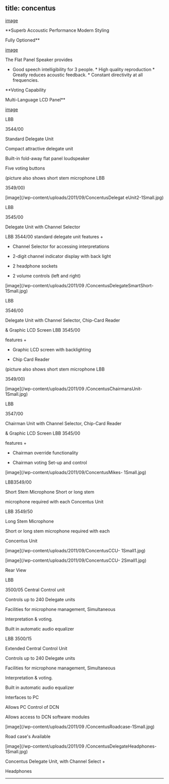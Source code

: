  title: concentus
----------------------------------------------------------

[image](picture)

**Superb Accoustic Performance Modern Styling

Fully Optioned**

[image](picture)

The Flat Panel Speaker provides

  * Good speech intelligibility for 3 people.   * High quality reproduction   * Greatly reduces acoustic feedback.   * Constant directivity at all frequencies.

**Voting Capability

Multi-Language LCD Panel**

[image](picture)

LBB

3544/00

Standard Delegate Unit

Compact attractive delegate unit

Built-in fold-away flat panel loudspeaker

Five voting buttons

(picture also shows short stem microphone LBB

3549/00)

[image](/wp-content/uploads/2011/09/ConcentusDelegat eUnit2-1Small.jpg)

LBB

3545/00

Delegate Unit with Channel Selector

LBB 3544/00 standard delegate unit features +

+ Channel Selector for accessing interpretations

+ 2-digit channel indicator display with back light

+ 2 headphone sockets

+ 2 volume controls (left and right)

[image](/wp-content/uploads/2011/09 /ConcentusDelegateSmartShort-1Small.jpg)

LBB

3546/00

Delegate Unit with Channel Selector, Chip-Card Reader

&amp; Graphic LCD Screen  LBB 3545/00

features +

+ Graphic LCD screen with backlighting

+ Chip Card Reader

(picture also shows short stem microphone LBB

3549/00)

[image](/wp-content/uploads/2011/09 /ConcentusChairmansUnit-1Small.jpg)

LBB

3547/00

Chairman Unit with Channel Selector, Chip-Card Reader

&amp; Graphic LCD Screen  LBB 3545/00

features +

+ Chairman override functionality

+ Chairman voting Set-up and control

[image](/wp-content/uploads/2011/09/ConcentusMikes- 1Small.jpg)

LBB3549/00

Short Stem Microphone  Short or long stem

microphone required with each Concentus Unit

LBB 3549/50

Long Stem Microphone

Short or long stem microphone required with each

Concentus Unit

[image](/wp-content/uploads/2011/09/ConcentusCCU- 1Small1.jpg)

[image](/wp-content/uploads/2011/09/ConcentusCCU- 2Small1.jpg)

Rear View

LBB

3500/05  Central Control unit

Controls up to 240 Delegate units

Facilities for microphone management, Simultaneous

Interpretation &amp; voting.

Built in automatic audio equalizer

LBB 3500/15

Extended Central Control Unit

Controls up to 240 Delegate units

Facilities for microphone management, Simultaneous

Interpretation &amp; voting.

Built in automatic audio equalizer

Interfaces to PC

Allows PC Control of DCN

Allows access to DCN software modules

[image](/wp-content/uploads/2011/09 /ConcentusRoadcase-1Small.jpg)

Road case's Available

[image](/wp-content/uploads/2011/09 /ConcentusDelegateHeadphones-1Small.jpg)

Concentus Delegate Unit, with Channel Select +

Headphones




----------------------------------------------------------
